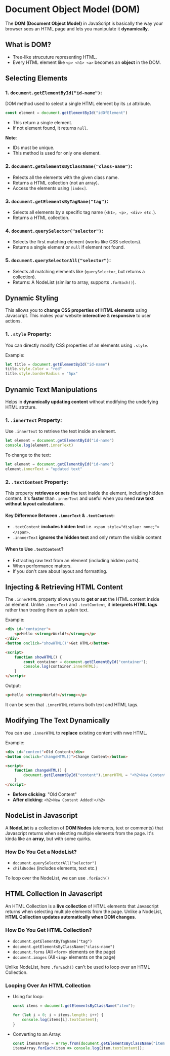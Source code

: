 # Document Object Model (DOM)

The **DOM (Document Object Model)** in JavaScript is basically the way your browser sees an HTML page and lets you manipulate it **dynamically**.

## What is DOM?

- Tree-like strucuture representing HTML.
- Every HTML element like `<p> <h1> <a>` becomes an **object** in the DOM.

## Selecting Elements

### 1. `document.getElementById("id-name")`:

DOM method used to select a single HTML element by its `id` attribute.

```Javascript
const element = document.getElementById("idOfElement")
```

- This return a single element.
- If not element found, it returns ``null``.

**Note**:

- IDs must be unique.
- This method is used for only one element.

### 2. `document.getElementsByClassName("class-name")`:

- Relects all the elements with the given class name.
- Returns a HTML collection (not an array).
- Access the elements using `[index]`.

### 3. `document.getElementsByTagName("tag")`:

- Selects all elements by a specific tag name (`<h1>, <p>, <div> etc.`).
- Returns a HTML collection.

### 4. `document.querySelector("selector")`:

- Selects the first matching element (works like CSS selectors).
- Returns a single element or `null` if element not found.

### 5. `document.querySelectorAll("selector")`:

- Selects all matching elements like (`querySelector`, but returns a collection).
- Returns: A NodeList (similar to array, supports `.forEach()`).


## Dynamic Styling

This allows you to **change CSS properties of HTML elements** using Javascript. This makes your website **interective** & **responsive** to user actions.

### 1. `.style` Property:

You can directly modify CSS properties of an elements using `.style`.

Example:

```Javascript
let title = document.getElementById("id-name")
title.style.Color = "red"
title.style.borderRadius = "5px"
```

## Dynamic Text Manipulations

Helps in **dynamically updating content** without modifying the underlying HTML strcture.

### 1. `.innerText` Property:

Use `.innerText` to retrieve the text inside an element.

```Javascript
let element = document.getElementById("id-name")
console.log(element.innerText)
```

To change to the text:

```Javascript
let element = document.getElementById("id-name")
element.innerText = "updated text"
```

### 2. `.textContent` Property:

This property **retrieves or sets** the text inside the element, including hidden content. It's **faster** than `.innerText` and useful when you need **raw text without layout calculations**.


#### Key Difference Between `.innerText` & `.textContent`:

- `.textContent` **includes hidden text** i.e. `<span style="display: none;"></span>`.
- `.innnerText` **ignores the hidden text** and only return the visible content

#### When to Use `.textContent`?

- Extracting raw text from an element (including hidden parts).
- When performance matters.
- If you don't care about layout and formatting.


## Injecting & Retrieving HTML Content

The `.innerHTML` property allows you to **get or set** the HTML content inside an element. Unlike `.innerText` and `.textContent`, it **interprets HTML tags** rather than treating them as a plain text.

Example:

```HTML
<div id="container">
    <p>Hello <strong>World!</strong></p>
</div>
<button onclick="showHTML()">Get HTML</button>

<script>
    function showHTML() {
        const container = document.getElementById("container");
        console.log(container.innerHTML);
    }
</script>
```

Output:

```HTML
<p>Hello <strong>World!</strong></p>
```

It can be seen that `.innerHTML` returns both text and HTML tags.

## Modifying The Text Dynamically

You can use `.innerHTML` to **replace** existing content with nwe HTML.

Example:

```HTML
<div id="content">Old Content</div>
<button onclick="changeHTML()">Change Content</button>

<script>
    function changeHTML() {
        document.getElementById("content").innerHTML = "<h2>New Content Added!</h2>";
    }
</script>
```

- **Before clicking**: "Old Content"
- **After clicking**: `<h2>New Content Added!</h2>`


## NodeList in Javascript

A **NodeList** is a collection of **DOM Nodes** (elements, text or comments) that Javascript returns when selecting multiple elements from the page. It's kinda like an **array**, but with some quirks.

### How Do You Get a NodeList?

- `document.querySelectorAll("selector")`
- `childNodes` (includes elements, text etc.)

To loop over the NodeList, we can use `.forEach()`

## HTML Collection in Javascript

An HTML Collection is a **live collection** of HTML elements that Javascript returns when selecting multiple elements from the page. Unlike a NodeList, **HTML Collection updates automatically when DOM changes**.

### How Do You Get HTML Collection?

- `document.getElementByTagName("tag")`
- `document.getElementsByClassName("class-name")`
- `document.forms` (All `<form>` elements on the page)
- `document.images` (All `<img>` elements on the page)

Unlike NodeList, here `.forEach()` can't be used to loop over an HTML Collection.

### Looping Over An HTML Collection

- Using for loop:

    ```Javascript
    const items = document.getElementsByClassName("item");

    for (let i = 0; i < items.length; i++) {
        console.log(items[i].textContent);
    }
    ```

- Converting to an Array:

    ```Javascript
    const itemsArray = Array.from(document.getElementsByClassName("item"));
    itemsArray.forEach(item => console.log(item.textContent));
    ```